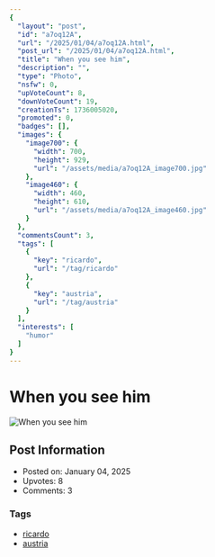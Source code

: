 ```yaml
---
{
  "layout": "post",
  "id": "a7oq12A",
  "url": "/2025/01/04/a7oq12A.html",
  "post_url": "/2025/01/04/a7oq12A.html",
  "title": "When you see him",
  "description": "",
  "type": "Photo",
  "nsfw": 0,
  "upVoteCount": 8,
  "downVoteCount": 19,
  "creationTs": 1736005020,
  "promoted": 0,
  "badges": [],
  "images": {
    "image700": {
      "width": 700,
      "height": 929,
      "url": "/assets/media/a7oq12A_image700.jpg"
    },
    "image460": {
      "width": 460,
      "height": 610,
      "url": "/assets/media/a7oq12A_image460.jpg"
    }
  },
  "commentsCount": 3,
  "tags": [
    {
      "key": "ricardo",
      "url": "/tag/ricardo"
    },
    {
      "key": "austria",
      "url": "/tag/austria"
    }
  ],
  "interests": [
    "humor"
  ]
}
---
```


# When you see him

![When you see him](/assets/media/a7oq12A_image700.jpg)

## Post Information

- Posted on: January 04, 2025
- Upvotes: 8
- Comments: 3

### Tags

- [ricardo](/tag/ricardo)
- [austria](/tag/austria)
